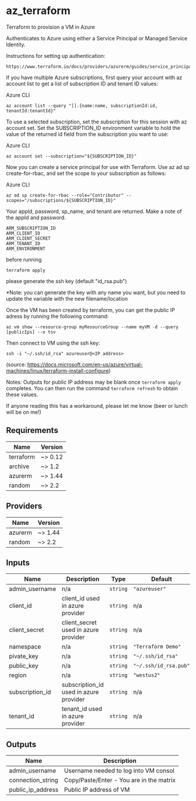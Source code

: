 # az_terraform
Terraform to provision a VM in Azure

Authenticates to Azure using either a Service Principal or Managed Service Identity.

Instructions for setting up authentication:

```
https://www.terraform.io/docs/providers/azurerm/guides/service_principal_client_secret.html
```

If you have multiple Azure subscriptions, first query your account with az account list to get a list of subscription ID and tenant ID values:

Azure CLI

`az account list --query "[].{name:name, subscriptionId:id, tenantId:tenantId}"`

To use a selected subscription, set the subscription for this session with az account set. Set the SUBSCRIPTION_ID environment variable to hold the value of the returned id field from the subscription you want to use:

Azure CLI

`az account set --subscription="${SUBSCRIPTION_ID}"`

Now you can create a service principal for use with Terraform. Use az ad sp create-for-rbac, and set the scope to your subscription as follows:

Azure CLI

`az ad sp create-for-rbac --role="Contributor" --scopes="/subscriptions/${SUBSCRIPTION_ID}"`

Your appId, password, sp_name, and tenant are returned. Make a note of the appId and password.

```
ARM_SUBSCRIPTION_ID
ARM_CLIENT_ID
ARM_CLIENT_SECRET
ARM_TENANT_ID
ARM_ENVIRONMENT
```

before running 

`terraform apply`

please generate the ssh key (default "id_rsa.pub")

*Note: you can generate the key with any name you want, but you need to update the variable with the new filename/location

Once the VM has been created by terraform, you can get the public IP adress by running the following command:

`az vm show --resource-group myResourceGroup --name myVM -d --query [publicIps] --o tsv`

Then connect to VM using the ssh key:

`ssh -i "~/.ssh/id_rsa" azureuser@<IP address>`

(source: https://docs.microsoft.com/en-us/azure/virtual-machines/linux/terraform-install-configure)

Notes: Outputs for public IP address may be blank once `terraform apply` completes. You can then run the command 
`terraform refresh` to obtain these values.

If anyone reading this has a workaround, please let me know (beer or lunch will be on me!)

## Requirements

| Name | Version |
|------|---------|
| terraform | ~> 0.12 |
| archive | ~> 1.2 |
| azurerm | ~> 1.44 |
| random | ~> 2.2 |

## Providers

| Name | Version |
|------|---------|
| azurerm | ~> 1.44 |
| random | ~> 2.2 |

## Inputs

| Name | Description | Type | Default | Required |
|------|-------------|------|---------|:--------:|
| admin\_username | n/a | `string` | `"azureuser"` | no |
| client\_id | client\_id used in azure provider | `string` | n/a | yes |
| client\_secret | client\_secret used in azure provider | `string` | n/a | yes |
| namespace | n/a | `string` | `"Terraform Demo"` | no |
| pivate\_key | n/a | `string` | `"~/.ssh/id_rsa"` | no |
| public\_key | n/a | `string` | `"~/.ssh/id_rsa.pub"` | no |
| region | n/a | `string` | `"westus2"` | no |
| subscription\_id | subscription\_id used in azure provider | `string` | n/a | yes |
| tenant\_id | tenant\_id used in azure provider | `string` | n/a | yes |

## Outputs

| Name | Description |
|------|-------------|
| admin\_username | Username needed to log into VM consol |
| connection\_string | Copy/Paste/Enter - You are in the matrix |
| public\_ip\_address | Public IP address of VM |

